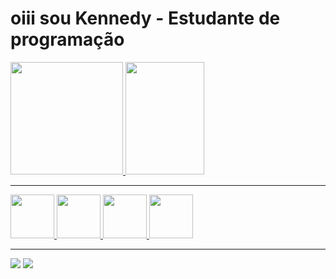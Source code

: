 <h1> oiii sou Kennedy - Estudante de programação</h1>

<div>
<a href="https://github.com/kennedysevilha">
  <img height="180em" src="https://github-readme-stats.vercel.app/api?username=kennedysevilha&show_icons=true&theme=tokyonight&include_all_commits=true&count_private=true"/>
<img width="50%" height="180em" src="https://github-readme-stats.vercel.app/api/top-langs/?username=kennedysevilha&layout=compact&langs_count=7&theme=tokyonight"/>
</div>
<hr>
  <div> 
   <img width="70px" src="https://cdn.jsdelivr.net/gh/devicons/devicon/icons/html5/html5-plain.svg" />
   <img width="70px" src="https://cdn.jsdelivr.net/gh/devicons/devicon/icons/css3/css3-plain.svg" />
   <img width="70px" src="https://cdn.jsdelivr.net/gh/devicons/devicon/icons/javascript/javascript-original.svg" />
   <img width="70px" src="https://cdn.jsdelivr.net/gh/devicons/devicon/icons/python/python-original.svg" />
  </div>
  <hr>
   <div>
      <a href="https://www.linkedin.com/in/kennedy-sevilha-a6111824b/" target="_blank"><img src="https://img.shields.io/badge/-LinkedIn-%230077B5?style=for-the-badge&logo=linkedin&logoColor=white" target="_blank"></a>
     <a href = "mailto:kennedysevilha@gmail.com"><img src="https://img.shields.io/badge/-Gmail-%23333?style=for-the-badge&logo=gmail&logoColor=white" target="_blank"></a>
  
   </div>
